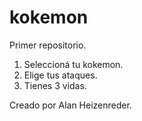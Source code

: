 # kokemon
Primer repositorio.

1. Seleccioná tu kokemon.
2. Elige tus ataques.
3. Tienes 3 vidas.

Creado por Alan Heizenreder.
